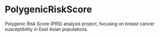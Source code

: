 # PolygenicRiskScore
Polygenic Risk Score (PRS) analysis project, focusing on breast cancer susceptibility in East Asian populations. 
